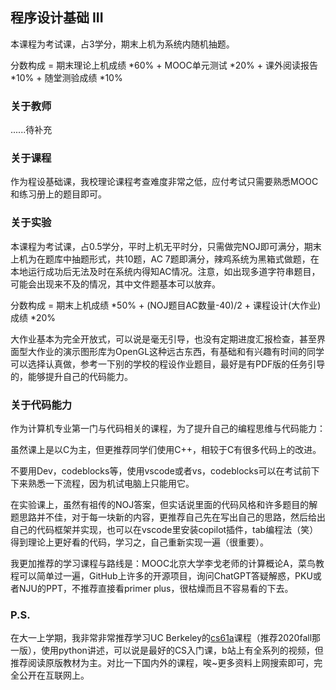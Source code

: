 ## 程序设计基础 III 

本课程为考试课，占3学分，期末上机为系统内随机抽题。

分数构成 = 期末理论上机成绩 *60% + MOOC单元测试 *20% + 课外阅读报告 *10% + 随堂测验成绩 *10%

### 关于教师

......待补充

### 关于课程

作为程设基础课，我校理论课程考查难度非常之低，应付考试只需要熟悉MOOC和练习册上的题目即可。

### 关于实验

本课程为考试课，占0.5学分，平时上机无平时分，只需做完NOJ即可满分，期末上机为在题库中抽题形式，共10题，AC 7题即满分，辣鸡系统为黑箱式做题，在本地运行成功后无法及时在系统内得知AC情况。注意，如出现多道字符串题目，可能会出现来不及的情况，其中文件题基本可以放弃。

分数构成 = 期末上机成绩 *50% + (NOJ题目AC数量-40)/2 + 课程设计(大作业)成绩 *20%

大作业基本为完全开放式，可以说是毫无引导，也没有定期进度汇报检查，甚至界面型大作业的演示图形库为OpenGL这种远古东西，有基础和有兴趣有时间的同学可以选择认真做，参考一下别的学校的程设作业题目，最好是有PDF版的任务引导的，能够提升自己的代码能力。

### 关于代码能力

作为计算机专业第一门与代码相关的课程，为了提升自己的编程思维与代码能力：

虽然课上是以C为主，但更推荐同学们使用C++，相较于C有很多代码上的改进。

不要用Dev，codeblocks等，使用vscode或者vs，codeblocks可以在考试前下下来熟悉一下流程，因为机试电脑上只能用它。

在实验课上，虽然有祖传的NOJ答案，但实话说里面的代码风格和许多题目的解题思路并不佳，对于每一块新的内容，更推荐自己先在写出自己的思路，然后给出自己的代码框架并实现，也可以在vscode里安装copilot插件，tab编程法（笑）得到理论上更好看的代码，学习之，自己重新实现一遍（很重要）。

我更加推荐的学习课程与路线是：MOOC北京大学李戈老师的计算概论A，菜鸟教程可以简单过一遍，GitHub上许多的开源项目，询问ChatGPT答疑解惑，PKU或者NJU的PPT，不推荐直接看primer plus，很枯燥而且不容易看的下去。

### P.S.

在大一上学期，我非常非常推荐学习UC Berkeley的[cs61a](https://inst.eecs.berkeley.edu/~cs61a/fa20/)课程（推荐2020fall那一版），使用python讲述，可以说是最好的CS入门课，b站上有全系列的视频，但推荐阅读原版教材为主。对比一下国内外的课程，唉~更多资料上网搜索即可，完全公开在互联网上。
